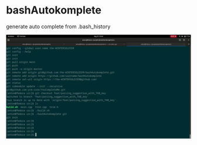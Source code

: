 # bashAutokomplete
generate auto complete from .bash_history

![USAGE](https://raw.githubusercontent.com/the-WINTERSOLDIER/bashAutokomplete/main/media/Screencast%20from%2008-23-2022%2010_42_34%20PM.gif)
